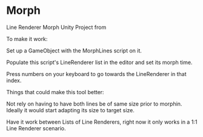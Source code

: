 # Morph
Line Renderer Morph Unity Project from 

To make it work:

Set up a GameObject with the MorphLines script on it.

Populate this script's LineRenderer list in the editor and set its morph time.

Press numbers on your keyboard to go towards the LineRenderer in that index.

Things that could make this tool better:

Not rely on having to have both lines be of same size prior to morphin. Ideally it would start adapting its size to target size.

Have it work between Lists of Line Renderers, right now it only works in a 1:1 Line Renderer scenario.
